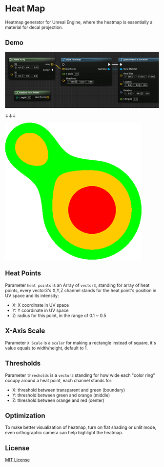 # Heat Map

Heatmap generator for Unreal Engine, where the heatmap is essentially a material for decal projection.

## Demo

![](./Resources/demo.png)

↓↓↓

![](./Resources/icon447.png)

## Heat Points

Parameter `heat points` is an Array of `vector3`, standing for array of heat points, every vector3's X,Y,Z channel stands for the heat point's position in UV space and its intensity:

- X: X coordinate in UV space
- Y: Y coordinate in UV space
- Z: radius for this point, in the range of 0.1 ~ 0.5

## X-Axis Scale

Parameter `X Scale` is a `scalar` for making a rectangle instead of square, it's value equals to width/height, default to 1.

## Thresholds

Parameter `thresholds` is a `vector3` standing for how wide each "color ring" occupy around a heat point, each channel stands for:

- X: threshold between transparent and green (boundary)
- Y: threshold between green and orange (middle)
- Z: threshold between orange and red (center)

## Optimization

To make better visualization of heatmap, turn on flat shading or unlit mode, even orthographic camera can help highlight the heatmap.

## License

[MIT License](./License)
